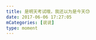 ```yaml
---
title: 是明天考试哦，我还以为是今天😓
date: 2017-06-06 17:27:05
mCategories: [说说]
type: moment
---
```


<div id="quote-20170606172705"></div>

<script>
var data = {
    "post": {"content": "艹，忘记去高考了", "date": "2017-06-06 14:43:26", "author": "我"},
    "picDivId": null,
    "pics": null
};
quoteRender(data, "quote-20170606172705");
</script>
